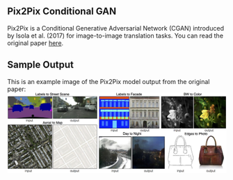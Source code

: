 ##  Pix2Pix Conditional GAN
Pix2Pix is a Conditional Generative Adversarial Network (CGAN) introduced by Isola et al. (2017) for image-to-image translation tasks. You can read the original paper [here](https://arxiv.org/abs/1611.07004).

## Sample Output

This is an example image of the Pix2Pix model output from the original paper:
![Pix2Pix Output](Pix2Pix_Outputs.jpg)

